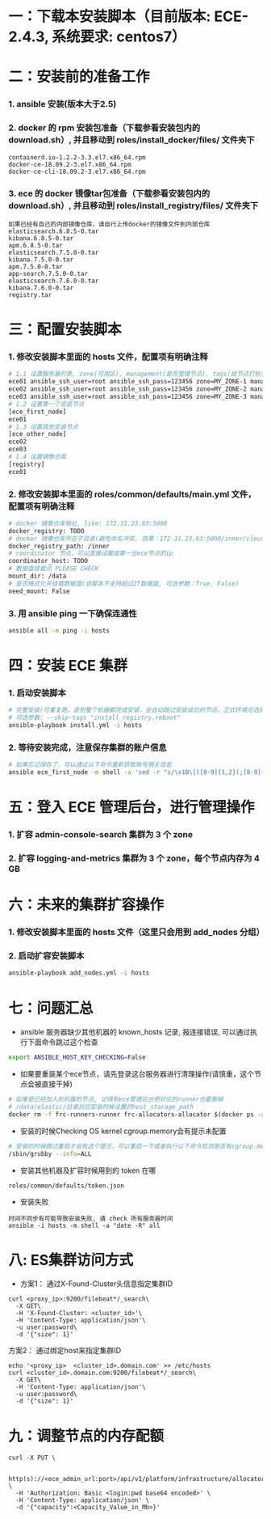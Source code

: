 # 一：下载本安装脚本（目前版本: ECE-2.4.3, 系统要求: centos7）
# 二：安装前的准备工作
### 1. ansible 安装(版本大于2.5)
### 2. docker 的 rpm 安装包准备（下载参看安装包内的download.sh）, 并且移动到 roles/install_docker/files/ 文件夹下
    containerd.io-1.2.2-3.3.el7.x86_64.rpm
    docker-ce-18.09.2-3.el7.x86_64.rpm
    docker-ce-cli-18.09.2-3.el7.x86_64.rpm
### 3. ece 的 docker 镜像tar包准备（下载参看安装包内的download.sh）, 并且移动到 roles/install_registry/files/ 文件夹下
    如果已经有自己的内部镜像仓库，请自行上传docker的镜像文件到内部仓库
    elasticsearch.6.8.5-0.tar
    kibana.6.8.5-0.tar
    apm.6.8.5-0.tar
    elasticsearch.7.5.0-0.tar
    kibana.7.5.0-0.tar
    apm.7.5.0-0.tar
    app-search.7.5.0-0.tar
    elasticsearch.7.6.0-0.tar
    kibana.7.6.0-0.tar
    registry.tar

# 三：配置安装脚本
### 1. 修改安装脚本里面的 hosts 文件，配置项有明确注释
```bash
# 1.1 设置服务器列表, zone(可用区), management(是否管理节点), tags(给节点打标签格式：key:value,key:value)
ece01 ansible_ssh_user=root ansible_ssh_pass=123456 zone=MY_ZONE-1 management=1 tags=ssd:true,role:management
ece02 ansible_ssh_user=root ansible_ssh_pass=123456 zone=MY_ZONE-2 management=1 tags=ssd:true,role:management
ece03 ansible_ssh_user=root ansible_ssh_pass=123456 zone=MY_ZONE-3 management=1 tags=ssd:true,role:management
# 1.2 设置第一个安装节点
[ece_first_node]
ece01
# 1.3 设置其他安装节点
[ece_other_node]
ece02
ece03
# 1.4 设置镜像仓库
[registry]
ece01
```
### 2. 修改安装脚本里面的 roles/common/defaults/main.yml 文件，配置项有明确注释
```bash
# docker 镜像仓库地址, like: 172.31.23.63:5000
docker_registry: TODO
# docker 镜像仓库所在子目录(避免命名冲突, 效果：172.31.23.63:5000/inner/cloud-assets/elasticsearch:7.2.0-0)
docker_registry_path: /inner
# coordinator 节点，可以直接设置成第一台ece节点的ip
coordinator_host: TODO
# 数据盘挂载点 PLEASE CHECK
mount_dir: /data
# 是否格式化并挂载数据盘(该脚本不支持超过2T数据盘, 可选参数：True, False)
need_mount: False
```
### 3. 用 ansible ping 一下确保连通性
```bash
ansible all -m ping -i hosts
```

# 四：安装 ECE 集群
### 1. 启动安装脚本

```bash
# 完整安装(可重复跑，直到整个机器都完成安装，会自动跳过安装成功的节点。正式环境可选择跳过安装镜像仓库，使用公司自己部署的。reboot 不建议 skip。)
# 可选参数: --skip-tags "install_registry,reboot"
ansible-playbook install.yml -i hosts
```

### 2. 等待安装完成，注意保存集群的账户信息

```bash
# 如果忘记保存了，可以通过以下命令重新获取账号相关信息
ansible ece_first_node -m shell -a 'sed -r "s/\x1B\[([0-9]{1,2}(;[0-9]{1,2})?)?[m|K]//g" /home/elastic/ece.log' -i hosts
```

# 五：登入 ECE 管理后台，进行管理操作

### 1. 扩容 admin-console-search 集群为 3 个 zone
### 2. 扩容 logging-and-metrics 集群为 3 个 zone，每个节点内存为 4 GB

# 六：未来的集群扩容操作
### 1. 修改安装脚本里面的 hosts 文件（这里只会用到 add_nodes 分组）
### 2. 启动扩容安装脚本

```bash
ansible-playbook add_nodes.yml -i hosts
```

# 七：问题汇总
* ansible 服务器缺少其他机器的 known_hosts 记录, 报连接错误, 可以通过执行下面命令跳过这个检查
```bash
export ANSIBLE_HOST_KEY_CHECKING=False
```

* 如果要重装某个ece节点，请先登录这台服务器进行清理操作(请慎重，这个节点会被直接干掉)
```bash
# 如果是已经加入到机器的节点, 记得到ece管理后台把对应的runner也要删掉
# /data/elastic/目录对应安装时候设置的host_storage_path
docker rm -f frc-runners-runner frc-allocators-allocator $(docker ps -a -q); sudo rm -rf /data/elastic/ && docker ps -a
```

* 安装的时候Checking OS kernel cgroup.memory会有提示未配置
```bash
# 安装的时候跳过重启才会有这个提示，可以重启一下或者执行以下命令检测是否有cgroup.memory=nokmem
/sbin/grubby --info=ALL
```

* 安装其他机器及扩容时候用到的 token 在哪
```
roles/common/defaults/token.json
```

* 安装失败
```
时间不同步有可能导致安装失败, 请 check 所有服务器时间
ansible -i hosts -m shell -a "date -R" all
```

# 八: ES集群访问方式

* 方案1： 通过X-Found-Cluster头信息指定集群ID
```
curl <proxy_ip>:9200/filebeat*/_search\
  -X GET\
  -H 'X-Found-Cluster: <cluster_id>'\
  -H 'Content-Type: application/json'\
  -u user:password\
  -d '{"size": 1}'
```

方案2： 通过绑定host来指定集群ID
```
echo '<proxy_ip>  <cluster_id>.domain.com' >> /etc/hosts
curl <cluster_id>.domain.com:9200/filebeat*/_search\
  -X GET\
  -H 'Content-Type: application/json'\
  -u user:password\
  -d '{"size": 1}'
```

# 九：调整节点的内存配额
```
curl -X PUT \

  http(s)://<ece_admin_url:port>/api/v1/platform/infrastructure/allocators/<allocator_id>/settings \
  -H 'Authorization: Basic <login:pwd base64 encoded>' \
  -H 'Content-Type: application/json' \
  -d '{"capacity":<Capacity_Value_in_Mb>}'
```
